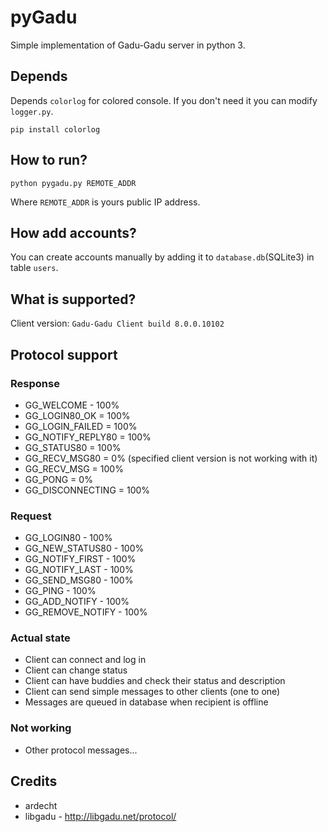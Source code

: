 # pyGadu
Simple implementation of Gadu-Gadu server in python 3.

## Depends
Depends ```colorlog``` for colored console. If you don't need it you can modify ```logger.py```.
```
pip install colorlog
```

## How to run?
```
python pygadu.py REMOTE_ADDR
```
Where ```REMOTE_ADDR``` is yours public IP address.

## How add accounts?
You can create accounts manually by adding it to ```database.db```(SQLite3) in table ```users```.

## What is supported?
Client version: ```Gadu-Gadu Client build 8.0.0.10102```

## Protocol support
### Response
* GG_WELCOME - 100%
* GG_LOGIN80_OK = 100%
* GG_LOGIN_FAILED = 100%
* GG_NOTIFY_REPLY80 = 100%
* GG_STATUS80 = 100%
* GG_RECV_MSG80 = 0% (specified client version is not working with it)
* GG_RECV_MSG = 100%
* GG_PONG = 0%
* GG_DISCONNECTING = 100%

### Request
* GG_LOGIN80 - 100%
* GG_NEW_STATUS80 - 100%
* GG_NOTIFY_FIRST - 100%
* GG_NOTIFY_LAST - 100%
* GG_SEND_MSG80 - 100%
* GG_PING - 100%
* GG_ADD_NOTIFY - 100%
* GG_REMOVE_NOTIFY - 100%

### Actual state
* Client can connect and log in
* Client can change status
* Client can have buddies and check their status and description
* Client can send simple messages to other clients (one to one)
* Messages are queued in database when recipient is offline

### Not working
* Other protocol messages...

## Credits
* ardecht
* libgadu - http://libgadu.net/protocol/